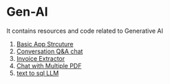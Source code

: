 # Gen-AI
It contains resources and code related to Generative AI

1) [Basic App Strcuture](basicApp)
2) [Conversation Q&A chat](qachat.py)
3) [Invoice Extractor](invoice_extractor.py)
4) [Chat with Multiple PDF](chatWithPdf.py)
5) [text to sql LLM](SqlLLM)
